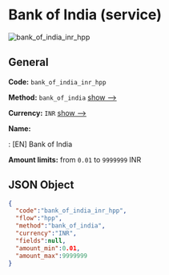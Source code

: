 
# Bank of India (service) 
![bank_of_india_inr_hpp](https://static.openfintech.io/payment_methods/bank_of_india_inr_hpp/logo.svg?w=400&c=v0.59.26#w200)  

## General 
 
**Code:** `bank_of_india_inr_hpp` 
 
**Method:** `bank_of_india` 
 [show -->](/payment-methods/bank_of_india/) 
 
**Currency:** `INR` [show -->](/currencies/INR/) 
 
**Name:** 
 
:	[EN] Bank of India 
 
**Amount limits:** from `0.01` to `9999999` INR 

## JSON Object 

```json
{
  "code":"bank_of_india_inr_hpp",
  "flow":"hpp",
  "method":"bank_of_india",
  "currency":"INR",
  "fields":null,
  "amount_min":0.01,
  "amount_max":9999999
}
```  

